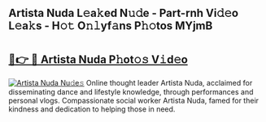 ## Artista Nuda L𝚎a𝚔ed N𝚞𝚍e - Part-rnh Vi𝚍𝚎o L𝚎a𝚔s - H𝚘𝚝 O𝚗𝚕yf𝚊ns P𝚑𝚘tos MYjmB

# <h2><a href="http://kf1ctn.oniu.top/?m=Artista+Nuda">🔗👉 🔴 Artista Nuda P𝚑ot𝚘𝚜 V𝚒d𝚎o</a></h2>

[![Artista Nuda Nu𝚍e𝚜](https://i.imgur.com/0qMVB7G.gif)](http://kf1ctn.oniu.top/?m=Artista+Nuda)
Online thought leader Artista Nuda, acclaimed for disseminating dance and lifestyle knowledge, through performances and personal vlogs. Compassionate social worker Artista Nuda, famed for their kindness and dedication to helping those in need.  
